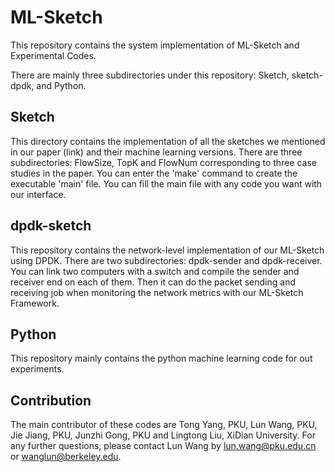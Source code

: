# ML-Sketch

This repository contains the system implementation of ML-Sketch and Experimental Codes.

There are mainly three subdirectories under this repository: Sketch, sketch-dpdk, and Python.

## Sketch

This directory contains the implementation of all the sketches we mentioned in our paper (link) and their machine learning versions. There are three subdirectories: FlowSize, TopK and FlowNum corresponding to three case studies in the paper. You can enter the 'make' command to create the executable 'main' file. You can fill the main file with any code you want with our interface.

## dpdk-sketch

This repository contains the network-level implementation of our ML-Sketch using DPDK. There are two subdirectories: dpdk-sender and dpdk-receiver. You can link two computers with a switch and compile the sender and receiver end on each of them. Then it can do the packet sending and receiving job when monitoring the network metrics with our ML-Sketch Framework.

## Python

This repository mainly contains the python machine learning code for out experiments.

## Contribution

The main contributor of these codes are Tong Yang, PKU, Lun Wang, PKU, Jie Jiang, PKU, Junzhi Gong, PKU and Lingtong Liu, XiDian University. For any further questions, please contact Lun Wang by lun.wang@pku.edu.cn or wanglun@berkeley.edu.

